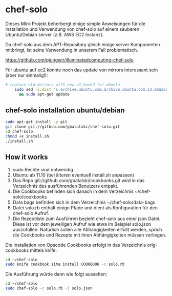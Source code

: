 # chef-solo

Dieses Mini-Projekt beherbergt einige simple Anweisungen für die Installation 
und Verwendung von chef-solo auf einem sauberen Ubuntu/Debian server (z.B. AWS EC2 Instanz). 

Da chef-solo aus dem APT-Repository gleich einige server Komponenten mitbringt, 
ist seine Verwendung in unserem Fall problematisch.

https://github.com/pjungwir/illuminatedcomputing-chef-solo

Für ubuntu auf ec2 könnte noch das update von mirrors interessant sein (aber nur einmalig!):


```bash
# replace old mirrors with new s3 based for ubuntu
    sudo sed -i.dist 's,archive.ubuntu.com,archive.ubuntu.com.s3.amazonaws.com,g' /etc/apt/sources.list  \
      && sudo apt-get update
```


## chef-solo installation ubuntu/debian 


 
```bash
sudo apt-get install -y git
git clone git://github.com/gbatalski/chef-solo.git
cd chef-solo
chmod +x install.sh
./install.sh
```

## How it works

1. sudo Rechte sind notwendig
1. Ubuntu ab 11.10 (bei älteren eventuell install.sh anpassen)
1. Das Repo git://github.com/gbatalski/cookbooks.git wird in das Verzeichnis des ausführenden Benutzers entpakt. 
1. Die Cookbooks befinden sich danach in dem Verzeichnis ~/chef-solo/cookbooks
1. Data bags befinden sich in dem Verzeichnis ~/chef-solo/data-bags
1. Datei solo.rb enthält einige Pfade und dient als Konfiguration für den chef-solo Aufruf.  
1. Die Rezeptliste zum Ausführen bezieht chef-solo aus einer json Datei. Diese ist vor dem jeweiligen Aufruf wie etwa im Beispiel solo.json auszufüllen. Natürlich sollen alle Abhängigkeiten erfüllt werden, sprich die Cookbooks und Rezepte mit ihren Abhängigkeiten müssen vorliegen.

Die Installation von Opscode Cookbooks erfolgt in das Verzeichnis orig-cookbooks mittels knife:

```bash
cd ~/chef-solo   
sudo knife cookbook site install COOKBOOK -c solo.rb
```

Die Ausführung würde dann wie folgt aussehen:

```bash
cd ~/chef-solo   
sudo chef-solo -c solo.rb -j solo.json
```
